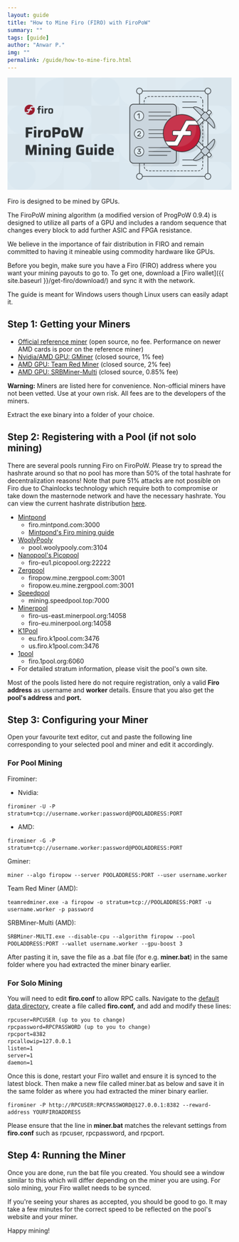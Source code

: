 ```yaml
---
layout: guide
title: "How to Mine Firo (FIRO) with FiroPoW"
summary: ""
tags: [guide]
author: "Anwar P."
img: ""
permalink: /guide/how-to-mine-firo.html
---
```

![](/guide/assets/how-to-mine/firopow-banner.png)

Firo is designed to be mined by GPUs.

The FiroPoW mining algorithm (a modified version of ProgPoW 0.9.4) is designed to utilize all parts of a GPU and includes a random sequence that changes every block to add further ASIC and FPGA resistance.

We believe in the importance of fair distribution in FIRO and remain committed to having it mineable using commodity hardware like GPUs.

Before you begin, make sure you have a Firo (FIRO) address where you want your mining payouts to go to. To get one, download a [Firo wallet]({{ site.baseurl }}/get-firo/download/) and sync it with the network. 

The guide is meant for Windows users though Linux users can easily adapt it.

## Step 1: Getting your Miners

* [Official reference miner](https://github.com/firoorg/firominer/releases) (open source, no fee. Performance on newer AMD cards is poor on the reference miner) 
* [Nvidia/AMD GPU: GMiner](https://github.com/develsoftware/GMinerRelease/releases) (closed source, 1% fee)
* [AMD GPU: Team Red Miner](https://github.com/todxx/teamredminer/releases) (closed source, 2% fee)
* [AMD GPU: SRBMiner-Multi](https://github.com/doktor83/SRBMiner-Multi/releases) (closed source, 0.85% fee)

**Warning:** Miners are listed here for convenience. Non-official miners have not been vetted. Use at your own risk. All fees are to the developers of the miners.

Extract the exe binary into a folder of your choice.

## Step 2: Registering with a Pool (if not solo mining)

There are several pools running Firo on FiroPoW. Please try to spread the hashrate around so that no pool has more than 50% of the total hashrate for decentralization reasons! Note that pure 51% attacks are not possible on Firo due to Chainlocks technology which require both to compromise or take down the masternode network and have the necessary hashrate. You can view the current hashrate distribution [here](https://poolbay.io/crypto/317/firo).

* [Mintpond](https://mintpond.com/#!/firo)
    * firo.mintpond.com:3000
	* [Mintpond's Firo mining guide](https://mintpond.com/getting-started-guide/firo)
* [WoolyPooly](https://woolypooly.com/en/coin/firo)
	* pool.woolypooly.com:3104
* [Nanopool's Picopool](https://picopool.org/)
    * firo-eu1.picopool.org:22222
* [Zergpool](http://zergpool.com)
    * firopow.mine.zergpool.com:3001
    * firopow.eu.mine.zergpool.com:3001
* [Speedpool](https://mining.speedpool.top/pool/firo)
    * mining.speedpool.top:7000
* [Minerpool](https://firo.minerpool.org/)
    * firo-us-east.minerpool.org:14058
    * firo-eu.minerpool.org:14058
* [K1Pool](https://k1pool.com/pool/firo)
    * eu.firo.k1pool.com:3476
    * us.firo.k1pool.com:3476
* [1pool](http://1pool.org/)
    * firo.1pool.org:6060
* For detailed stratum information, please visit the pool's own site.

Most of the pools listed here do not require registration, only a valid **Firo address** as username and **worker** details. Ensure that you also get the **pool's address** and **port.**

## Step 3: Configuring your Miner

Open your favourite text editor, cut and paste the following line corresponding to your selected pool and miner and edit it accordingly.

### For Pool Mining

Firominer:

* Nvidia:

```
firominer -U -P stratum+tcp://username.worker:password@POOLADDRESS:PORT
```

* AMD:

```
firominer -G -P stratum+tcp://username.worker:password@POOLADDRESS:PORT
```

Gminer:

```
miner --algo firopow --server POOLADDRESS:PORT --user username.worker
```

Team Red Miner (AMD):

```
teamredminer.exe -a firopow -o stratum+tcp://POOLADDRESS:PORT -u username.worker -p password
```

SRBMiner-Multi (AMD):

```
SRBMiner-MULTI.exe --disable-cpu --algorithm firopow --pool POOLADDRESS:PORT --wallet username.worker --gpu-boost 3
```

After pasting it in, save the file as a .bat file (for e.g. **miner.bat**) in the same folder where you had extracted the miner binary earlier. 

### For Solo Mining

You will need to edit **firo.conf** to allow RPC calls. Navigate to the [default data directory](https://github.com/firoorg/firo/wiki/Default-data-directories), create a file called **firo.conf,** and add and modify these lines:

```
rpcuser=RPCUSER (up to you to change)
rpcpassword=RPCPASSWORD (up to you to change)
rpcport=8382
rpcallowip=127.0.0.1
listen=1
server=1
daemon=1
```

Once this is done, restart your Firo wallet and ensure it is synced to the latest block. Then make a new file called miner.bat as below and save it in the same folder as where you had extracted the miner binary earlier.

```
firominer -P http://RPCUSER:RPCPASSWORD@127.0.0.1:8382 --reward-address YOURFIROADDRESS
```

Please ensure that the line in **miner.bat** matches the relevant settings from **firo.conf** such as rpcuser, rpcpassword, and rpcport.

## Step 4: Running the Miner

Once you are done, run the bat file you created. You should see a window similar to this which will differ depending on the miner you are using. For solo mining, your Firo wallet needs to be synced. 

If you're seeing your shares as accepted, you should be good to go. It may take a few minutes for the correct speed to be reflected on the pool's website and your miner.

Happy mining!
